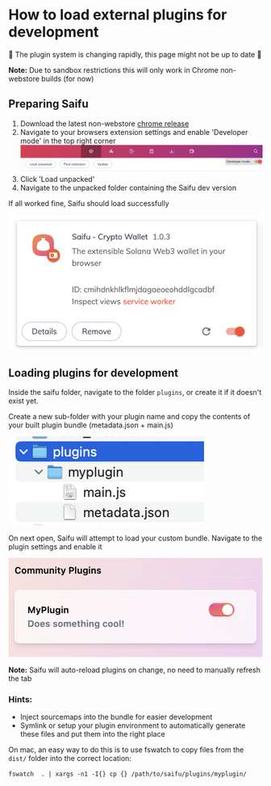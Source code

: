 # How to load external plugins for development
🚧 The plugin system is changing rapidly, this page might not be up to date 🚧 

**Note:** Due to sandbox restrictions this will only work in Chrome non-webstore builds (for now)

## Preparing Saifu
1. Download the latest non-webstore [chrome release](https://github.com/saifuwallet/saifu-releases/releases)
2. Navigate to your browsers extension settings and enable 'Developer mode' in the top right corner
![](attachments/brave-top.png)
3. Click 'Load unpacked' 
4. Navigate to the unpacked folder containing the Saifu dev version

If all worked fine, Saifu should load successfully

![](attachments/unbundled-plugin-success.png)

## Loading plugins for development

Inside the saifu folder, navigate to the folder `plugins`, or create it if it doesn't exist yet. 

Create a new sub-folder with your plugin name and copy the contents of your built plugin bundle (metadata.json + main.js)

![](attachments/plugin-structure.png)

On next open, Saifu will attempt to load your custom bundle. Navigate to the plugin settings and enable it

![](attachments/unbundled-plugin-toggle.png)

**Note:** Saifu will auto-reload plugins on change, no need to manually refresh the tab

### Hints:
- Inject sourcemaps into the bundle for easier development 
- Symlink or setup your plugin environment to automatically generate these files and put them into the right place

On mac, an easy way to do this is to use fswatch to copy files from the `dist/` folder into the correct location:
```
fswatch  . | xargs -n1 -I{} cp {} /path/to/saifu/plugins/myplugin/
```


